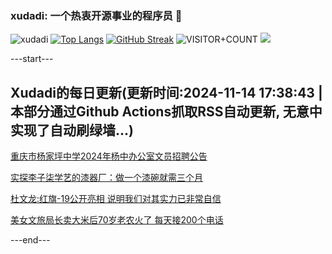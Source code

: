 ### xudadi: 一个热衷开源事业的程序员 👋

![xudadi](https://github-readme-stats-git-masterorgs-github-readme-stats-team.vercel.app/api?username=xudadi)
[![Top Langs](https://github-readme-stats.vercel.app/api/top-langs/?username=xudadi)](https://github.com/anuraghazra/github-readme-stats)
[![GitHub Streak](https://streak-stats.demolab.com?user=xudadi&locale=zh_Hans)](https://git.io/streak-stats)
![VISITOR+COUNT](https://komarev.com/ghpvc/?username=xudadi&label=VISITOR+COUNT)
![](https://raw.githubusercontent.com/xudadi/xudadi/main/assets/github-contribution-grid-snake.svg)


---start---

## Xudadi的每日更新(更新时间:2024-11-14 17:38:43 | 本部分通过Github Actions抓取RSS自动更新, 无意中实现了自动刷绿墙...)

[重庆市杨家坪中学2024年杨中办公室文员招聘公告](https://www.gongkaoleida.com/article/2194047)

[实探李子柒学艺的漆器厂：做一个漆碗就需三个月](https://m.163.com/news/article/JGTLACMK053469LG.html)

[杜文龙:红旗-19公开亮相 说明我们对其实力已非常自信](https://m.163.com/news/article/JGTNPFDB053469LG.html)

[美女文旅局长卖大米后70岁老农火了 每天接200个电话](https://m.163.com/news/article/JGUK975J0514D9AO.html)

---end---
